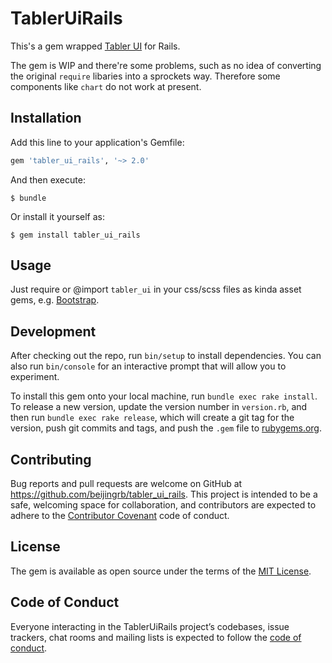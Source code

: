 # TablerUiRails

This's a gem wrapped [Tabler UI](https://github.com/tabler/tabler) for Rails.

The gem is WIP and there're some problems, such as no idea of converting the original `require` libaries into a sprockets way. Therefore some components like `chart` do not work at present.

## Installation

Add this line to your application's Gemfile:

```ruby
gem 'tabler_ui_rails', '~> 2.0'
```

And then execute:

    $ bundle

Or install it yourself as:

    $ gem install tabler_ui_rails

## Usage

Just require or @import `tabler_ui` in your css/scss files as kinda asset gems, e.g. [Bootstrap](https://github.com/twbs/bootstrap-rubygem).

## Development

After checking out the repo, run `bin/setup` to install dependencies. You can also run `bin/console` for an interactive prompt that will allow you to experiment.

To install this gem onto your local machine, run `bundle exec rake install`. To release a new version, update the version number in `version.rb`, and then run `bundle exec rake release`, which will create a git tag for the version, push git commits and tags, and push the `.gem` file to [rubygems.org](https://rubygems.org).

## Contributing

Bug reports and pull requests are welcome on GitHub at https://github.com/beijingrb/tabler_ui_rails. This project is intended to be a safe, welcoming space for collaboration, and contributors are expected to adhere to the [Contributor Covenant](http://contributor-covenant.org) code of conduct.

## License

The gem is available as open source under the terms of the [MIT License](https://opensource.org/licenses/MIT).

## Code of Conduct

Everyone interacting in the TablerUiRails project’s codebases, issue trackers, chat rooms and mailing lists is expected to follow the [code of conduct](https://github.com/beijingrb/tabler_ui_rails/blob/master/CODE_OF_CONDUCT.md).
